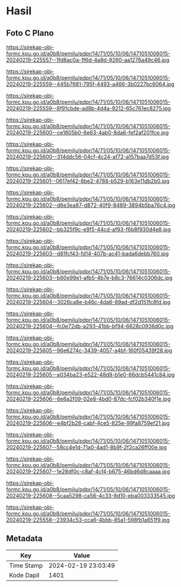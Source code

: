 # Hasil

## Foto C Plano

https://sirekap-obj-formc.kpu.go.id/a0b8/pemilu/pdpr/14/71/05/10/06/1471051006015-20240219-225557--1fd8ac0a-1f6d-4a8d-9260-aa1276a49c46.jpg

https://sirekap-obj-formc.kpu.go.id/a0b8/pemilu/pdpr/14/71/05/10/06/1471051006015-20240219-225559--445b7681-795f-4493-a466-3b0227bc6064.jpg

https://sirekap-obj-formc.kpu.go.id/a0b8/pemilu/pdpr/14/71/05/10/06/1471051006015-20240219-225559--8f91cbde-ad8b-4d4a-9212-65c761ec8275.jpg

https://sirekap-obj-formc.kpu.go.id/a0b8/pemilu/pdpr/14/71/05/10/06/1471051006015-20240219-225600--ce1605b0-6e63-4ab0-8da6-fef2af201fce.jpg

https://sirekap-obj-formc.kpu.go.id/a0b8/pemilu/pdpr/14/71/05/10/06/1471051006015-20240219-225600--314ddc56-04cf-4c24-af72-a157baa7d53f.jpg

https://sirekap-obj-formc.kpu.go.id/a0b8/pemilu/pdpr/14/71/05/10/06/1471051006015-20240219-225601--0617ef42-8be2-4788-b529-b163e11db2b0.jpg

https://sirekap-obj-formc.kpu.go.id/a0b8/pemilu/pdpr/14/71/05/10/06/1471051006015-20240219-225602--d6e3ea87-d872-40f9-8489-3894b5ba76c4.jpg

https://sirekap-obj-formc.kpu.go.id/a0b8/pemilu/pdpr/14/71/05/10/06/1471051006015-20240219-225602--bb325f9c-e9f5-44cd-af93-f6b8f930d4e8.jpg

https://sirekap-obj-formc.kpu.go.id/a0b8/pemilu/pdpr/14/71/05/10/06/1471051006015-20240219-225603--d81fcf43-fd14-407b-ac41-bada6debb760.jpg

https://sirekap-obj-formc.kpu.go.id/a0b8/pemilu/pdpr/14/71/05/10/06/1471051006015-20240219-225603--b60e99e1-afb5-4b7e-b8c3-76614c0306dc.jpg

https://sirekap-obj-formc.kpu.go.id/a0b8/pemilu/pdpr/14/71/05/10/06/1471051006015-20240219-225604--3026ca8e-b46c-4da6-89ad-df2d151fc8fd.jpg

https://sirekap-obj-formc.kpu.go.id/a0b8/pemilu/pdpr/14/71/05/10/06/1471051006015-20240219-225604--fc0e72db-a293-41bb-bf94-6628c0936d0c.jpg

https://sirekap-obj-formc.kpu.go.id/a0b8/pemilu/pdpr/14/71/05/10/06/1471051006015-20240219-225605--96e6274c-3439-4057-a4bf-160f05439f28.jpg

https://sirekap-obj-formc.kpu.go.id/a0b8/pemilu/pdpr/14/71/05/10/06/1471051006015-20240219-225605--a034ba23-e522-48d9-b1e0-66dcb5441c84.jpg

https://sirekap-obj-formc.kpu.go.id/a0b8/pemilu/pdpr/14/71/05/10/06/1471051006015-20240219-225606--6e6a2f09-02e8-4bd0-87dc-fcf02b340f1e.jpg

https://sirekap-obj-formc.kpu.go.id/a0b8/pemilu/pdpr/14/71/05/10/06/1471051006015-20240219-225606--e4bf2b28-cabf-4ce5-825e-99fa8759ef21.jpg

https://sirekap-obj-formc.kpu.go.id/a0b8/pemilu/pdpr/14/71/05/10/06/1471051006015-20240219-225607--58cc4e1d-71a0-4ad1-8b9f-2f2ca26ff00e.jpg

https://sirekap-obj-formc.kpu.go.id/a0b8/pemilu/pdpr/14/71/05/10/06/1471051006015-20240219-225607--1e28df0c-c8af-4cf4-b675-46bd6d8caaaa.jpg

https://sirekap-obj-formc.kpu.go.id/a0b8/pemilu/pdpr/14/71/05/10/06/1471051006015-20240219-225608--5caa5298-ca56-4c33-8d10-eba003333545.jpg

https://sirekap-obj-formc.kpu.go.id/a0b8/pemilu/pdpr/14/71/05/10/06/1471051006015-20240219-225558--23934c53-cca6-4bbb-85a1-598fb1a651f9.jpg


## Metadata

| Key        | Value               |
| ---------- | ------------------- |
| Time Stamp | 2024-02-19 23:03:49 |
| Kode Dapil | 1401                |




